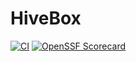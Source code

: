 # HiveBox
[![CI](https://github.com/Mennatallah9/HiveBox/actions/workflows/CI.yml/badge.svg)](https://github.com/Mennatallah9/HiveBox/actions/workflows/CI.yml)
[![OpenSSF Scorecard](https://api.securityscorecards.dev/projects/github.com/Mennatallah9/HiveBox/badge)](https://securityscorecards.dev/viewer/?uri=github.com/Mennatallah9/HiveBox)
